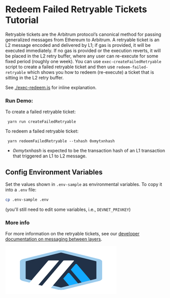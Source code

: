 # Redeem Failed Retryable Tickets Tutorial

Retryable tickets are the Arbitrum protocol’s canonical method for passing generalized messages from Ethereum to Arbitrum. A retryable ticket is an L2 message encoded and delivered by L1; if gas is provided, it will be executed immediately. If no gas is provided or the execution reverts, it will be placed in the L2 retry buffer, where any user can re-execute for some fixed period (roughly one week).
You can use `exec-createFailedRetryable` script to create a failed retryable ticket and then use `redeem-failed-retryable` which shows you how to redeem (re-execute) a ticket that is sitting in the L2 retry buffer.

See [./exec-redeem.js](./scripts/exec-redeem.js) for inline explanation.

### Run Demo:

To create a failed retryable ticket:

```
 yarn run createFailedRetryable
```

To redeem a failed retryable ticket:

```
 yarn redeemFailedRetryable --txhash 0xmytxnhash
```

- _0xmytxnhash_ is expected to be the transaction hash of an L1 transaction that triggered an L1 to L2 message.

## Config Environment Variables

Set the values shown in `.env-sample` as environmental variables. To copy it into a `.env` file:

```bash
cp .env-sample .env
```

(you'll still need to edit some variables, i.e., `DEVNET_PRIVKEY`)

### More info

For more information on the retryable tickets, see our [developer documentation on messaging between layers](https://developer.offchainlabs.com/docs/l1_l2_messages).

<p align="left">
  <img width="350" height="150" src= "../../assets/logo.svg" />
</p>